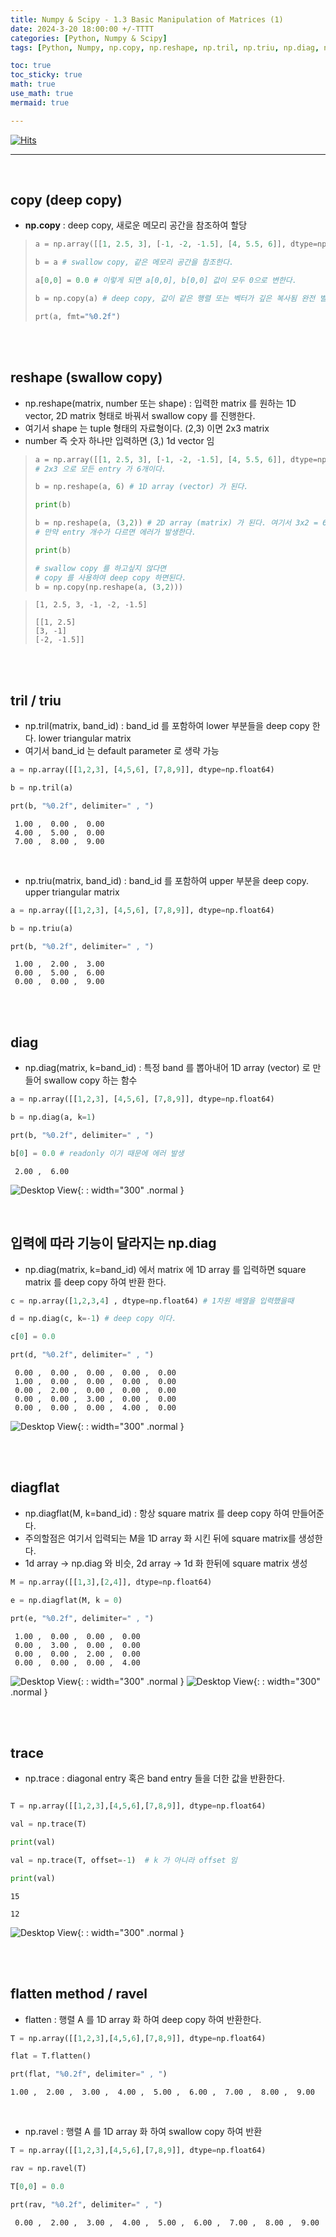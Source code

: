```yaml
---
title: Numpy & Scipy - 1.3 Basic Manipulation of Matrices (1)
date: 2024-3-20 18:00:00 +/-TTTT
categories: [Python, Numpy & Scipy]
tags: [Python, Numpy, np.copy, np.reshape, np.tril, np.triu, np.diag, np.diagflat, np.trace, flatten, np.ravel]     # TAG names should always be lowercase

toc: true
toc_sticky: true
math: true
use_math: true
mermaid: true

---
```


[![Hits](https://hits.sh/epheria.github.io.svg?view=today-total&label=visitors)](https://hits.sh/epheria.github.io/)

---

<br>

## copy (deep copy)

- **np.copy** : deep copy, 새로운 메모리 공간을 참조하여 할당

> ```python
> a = np.array([[1, 2.5, 3], [-1, -2, -1.5], [4, 5.5, 6]], dtype=np.float64)
> 
> b = a # swallow copy, 같은 메모리 공간을 참조한다.
> 
> a[0,0] = 0.0 # 이렇게 되면 a[0,0], b[0,0] 값이 모두 0으로 변한다.
>
> b = np.copy(a) # deep copy, 값이 같은 행렬 또는 벡터가 깊은 복사됨 완전 별개의 메모리 공간
> 
> prt(a, fmt="%0.2f")
> ```

<br>
<br>

## reshape (swallow copy)

- np.reshape(matrix, number 또는 shape) : 입력한 matrix 를 원하는 1D vector, 2D matrix 형태로 바꿔서 swallow copy 를 진행한다.
- 여기서 shape 는 tuple 형태의 자료형이다. (2,3) 이면 2x3 matrix
- number 즉 숫자 하나만 입력하면 (3,) 1d vector 임

> ```python
> a = np.array([[1, 2.5, 3], [-1, -2, -1.5], [4, 5.5, 6]], dtype=np.float64) 
> # 2x3 으로 모든 entry 가 6개이다.
> 
> b = np.reshape(a, 6) # 1D array (vector) 가 된다.
>
> print(b)
> 
> b = np.reshape(a, (3,2)) # 2D array (matrix) 가 된다. 여기서 3x2 = 6 이므로 entry 개수가 같다.
> # 만약 entry 개수가 다르면 에러가 발생한다.
>
> print(b)
>
> # swallow copy 를 하고싶지 않다면
> # copy 를 사용하여 deep copy 하면된다.
> b = np.copy(np.reshape(a, (3,2))) 
> ```

> ```console
> [1, 2.5, 3, -1, -2, -1.5]
>
> [[1, 2.5]
> [3, -1]
> [-2, -1.5]]
> ```

<br>
<br>

## tril / triu

- np.tril(matrix, band_id) : band_id 를 포함하여 lower 부분들을 deep copy 한다. lower triangular matrix
- 여기서 band_id 는 default parameter 로 생략 가능

```python
a = np.array([[1,2,3], [4,5,6], [7,8,9]], dtype=np.float64)

b = np.tril(a)

prt(b, "%0.2f", delimiter=" , ")
```

```console
 1.00 ,  0.00 ,  0.00
 4.00 ,  5.00 ,  0.00
 7.00 ,  8.00 ,  9.00
```

<br>

- np.triu(matrix, band_id) : band_id 를 포함하여 upper 부분을 deep copy. upper triangular matrix

```python
a = np.array([[1,2,3], [4,5,6], [7,8,9]], dtype=np.float64)

b = np.triu(a)

prt(b, "%0.2f", delimiter=" , ")
```

```console
 1.00 ,  2.00 ,  3.00
 0.00 ,  5.00 ,  6.00
 0.00 ,  0.00 ,  9.00
```

<br>
<br>

## diag

- np.diag(matrix, k=band_id) : 특정 band 를 뽑아내어 1D array (vector) 로 만들어 swallow copy 하는 함수

```python
a = np.array([[1,2,3], [4,5,6], [7,8,9]], dtype=np.float64)

b = np.diag(a, k=1)

prt(b, "%0.2f", delimiter=" , ")

b[0] = 0.0 # readonly 이기 때문에 에러 발생

```

```console
 2.00 ,  6.00
```

![Desktop View](/assets/img/post/python/numpy01_3_01.png){: : width="300" .normal }

<br>

## 입력에 따라 기능이 달라지는 np.diag

- np.diag(matrix, k=band_id) 에서 matrix 에 1D array 를 입력하면 square matrix 를 deep copy 하여 반환 한다.


```python
c = np.array([1,2,3,4] , dtype=np.float64) # 1차원 배열을 입력했을때

d = np.diag(c, k=-1) # deep copy 이다.

c[0] = 0.0

prt(d, "%0.2f", delimiter=" , ")
```

```console
 0.00 ,  0.00 ,  0.00 ,  0.00 ,  0.00
 1.00 ,  0.00 ,  0.00 ,  0.00 ,  0.00
 0.00 ,  2.00 ,  0.00 ,  0.00 ,  0.00
 0.00 ,  0.00 ,  3.00 ,  0.00 ,  0.00
 0.00 ,  0.00 ,  0.00 ,  4.00 ,  0.00
```

![Desktop View](/assets/img/post/python/numpy01_3_02.png){: : width="300" .normal }

<br>
<br>

## diagflat

- np.diagflat(M, k=band_id) : 항상 square matrix 를 deep copy 하여 만들어준다. 
- 주의할점은 여기서 입력되는 M을 1D array 화 시킨 뒤에 square matrix를 생성한다.
- 1d array -> np.diag 와 비슷, 2d array -> 1d 화 한뒤에 square matrix 생성

```python
M = np.array([[1,3],[2,4]], dtype=np.float64)

e = np.diagflat(M, k = 0)

prt(e, "%0.2f", delimiter=" , ")
```

```console
 1.00 ,  0.00 ,  0.00 ,  0.00
 0.00 ,  3.00 ,  0.00 ,  0.00
 0.00 ,  0.00 ,  2.00 ,  0.00
 0.00 ,  0.00 ,  0.00 ,  4.00
```

![Desktop View](/assets/img/post/python/numpy01_3_03.png){: : width="300" .normal }
![Desktop View](/assets/img/post/python/numpy01_3_04.png){: : width="300" .normal }

<br>
<br>

## trace

- np.trace : diagonal entry 혹은 band entry 들을 더한 값을 반환한다.

```python

T = np.array([[1,2,3],[4,5,6],[7,8,9]], dtype=np.float64)

val = np.trace(T)

print(val)

val = np.trace(T, offset=-1)  # k 가 아니라 offset 임

print(val)
```

```console
15

12
```

![Desktop View](/assets/img/post/python/numpy01_3_05.png){: : width="300" .normal }

<br>
<br>

## flatten method / ravel

- flatten : 행렬 A 를 1D array 화 하여 deep copy 하여 반환한다.

```python
T = np.array([[1,2,3],[4,5,6],[7,8,9]], dtype=np.float64)

flat = T.flatten()

prt(flat, "%0.2f", delimiter=" , ")
```

```console
1.00 ,  2.00 ,  3.00 ,  4.00 ,  5.00 ,  6.00 ,  7.00 ,  8.00 ,  9.00
```

<br>

- np.ravel :  행렬 A 를 1D array 화 하여 swallow copy 하여 반환

```python
T = np.array([[1,2,3],[4,5,6],[7,8,9]], dtype=np.float64)

rav = np.ravel(T)

T[0,0] = 0.0

prt(rav, "%0.2f", delimiter=" , ")
```

```console
 0.00 ,  2.00 ,  3.00 ,  4.00 ,  5.00 ,  6.00 ,  7.00 ,  8.00 ,  9.00
```